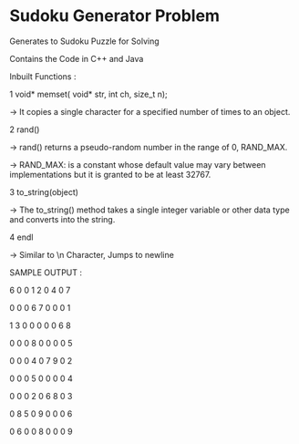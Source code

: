 # Sudoku Generator Problem


Generates to Sudoku Puzzle for Solving 

Contains the Code in C++ and Java

Inbuilt Functions :

1  void* memset( void* str, int ch, size_t n);   

-> It copies a single character for a specified number of times to an object.

2  rand()
  
 -> rand() returns a pseudo-random number in the range of 0, RAND_MAX.
 
 -> RAND_MAX: is a constant whose default value may vary between implementations but it is granted to be at least 32767.
 
 3  to_string(object)
 
 -> The to_string() method takes a single integer variable or other data type and converts into the string.
 
 4  endl
 
 -> Similar to \n Character, Jumps to newline
 
 SAMPLE OUTPUT :
 
 6 0 0 1 2 0 4 0 7 
 
 0 0 0 6 7 0 0 0 1
 
 1 3 0 0 0 0 0 6 8

 0 0 0 8 0 0 0 0 5 

 0 0 0 4 0 7 9 0 2
 
 0 0 0 5 0 0 0 0 4
 
 0 0 0 2 0 6 8 0 3
 
 0 8 5 0 9 0 0 0 6

 0 6 0 0 8 0 0 0 9 
